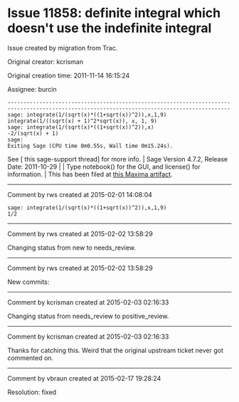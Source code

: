# Issue 11858: definite integral which doesn't use the indefinite integral

Issue created by migration from Trac.

Original creator: kcrisman

Original creation time: 2011-11-14 16:15:24

Assignee: burcin


```
---------------------------------------------------------------------- 
---------------------------------------------------------------------- 
sage: integrate(1/(sqrt(x)*((1+sqrt(x))^2)),x,1,9) 
integrate(1/((sqrt(x) + 1)^2*sqrt(x)), x, 1, 9) 
sage: integrate(1/(sqrt(x)*((1+sqrt(x))^2)),x) 
-2/(sqrt(x) + 1) 
sage: 
Exiting Sage (CPU time 0m0.55s, Wall time 0m15.24s). 
```

See [ this sage-support thread] for more info.
| Sage Version 4.7.2, Release Date: 2011-10-29                       | 
| Type notebook() for the GUI, and license() for information.        | 
This has been filed at [this Maxima artifact](https://sourceforge.net/tracker/?func=detail&aid=3437841&group_id=4933&atid=104933).


---

Comment by rws created at 2015-02-01 14:08:04


```
sage: integrate(1/(sqrt(x)*((1+sqrt(x))^2)),x,1,9)
1/2
```



---

Comment by rws created at 2015-02-02 13:58:29

Changing status from new to needs_review.


---

Comment by rws created at 2015-02-02 13:58:29

New commits:


---

Comment by kcrisman created at 2015-02-03 02:16:33

Changing status from needs_review to positive_review.


---

Comment by kcrisman created at 2015-02-03 02:16:33

Thanks for catching this.  Weird that the original upstream ticket never got commented on.


---

Comment by vbraun created at 2015-02-17 19:28:24

Resolution: fixed
